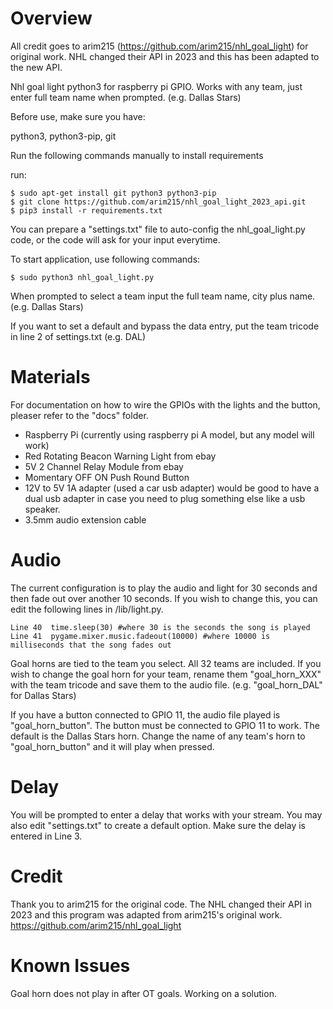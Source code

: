 # Overview
All credit goes to arim215 (https://github.com/arim215/nhl_goal_light) for original work. NHL changed their API in 2023 and this has been adapted to the new API.

Nhl goal light python3 for raspberry pi GPIO. Works with any team, just enter full team name when prompted. (e.g. Dallas Stars)

Before use, make sure you have:

python3, python3-pip, git

Run the following commands manually to install requirements

run:

```
$ sudo apt-get install git python3 python3-pip
$ git clone https://github.com/arim215/nhl_goal_light_2023_api.git
$ pip3 install -r requirements.txt
```

You can prepare a "settings.txt" file to auto-config the nhl_goal_light.py code, or the code will ask for your input everytime.

To start application, use following commands:
```
$ sudo python3 nhl_goal_light.py
```
When prompted to select a team input the full team name, city plus name. (e.g. Dallas Stars)

If you want to set a default and bypass the data entry, put the team tricode in line 2 of settings.txt (e.g. DAL)

# Materials
For documentation on how to wire the GPIOs with the lights and the button, pleaser refer to the "docs" folder.

* Raspberry Pi (currently using raspberry pi A model, but any model will work)
* Red Rotating Beacon Warning Light from ebay
* 5V 2 Channel Relay Module from ebay
* Momentary OFF ON Push Round Button
* 12V to 5V 1A adapter (used a car usb adapter) would be good to have a dual usb adapter in case you need to plug something else like a usb speaker.
* 3.5mm audio extension cable

# Audio
The current configuration is to play the audio and light for 30 seconds and then fade out over another 10 seconds. If you wish to change this, you can edit the following lines in /lib/light.py.

```
Line 40  time.sleep(30) #where 30 is the seconds the song is played
Line 41  pygame.mixer.music.fadeout(10000) #where 10000 is milliseconds that the song fades out
```

Goal horns are tied to the team you select. All 32 teams are included. If you wish to change the goal horn for your team, rename them "goal_horn_XXX" with the team tricode and save them to the audio file. (e.g. "goal_horn_DAL" for Dallas Stars)

If you have a button connected to GPIO 11, the audio file played is "goal_horn_button". The button must be connected to GPIO 11 to work. The default is the Dallas Stars horn. Change the name of any team's horn to "goal_horn_button" and it will play when pressed.

# Delay
You will be prompted to enter a delay that works with your stream. You may also edit "settings.txt" to create a default option. Make sure the delay is entered in Line 3.

# Credit
Thank you to arim215 for the original code. The NHL changed their API in 2023 and this program was adapted from arim215's original work. https://github.com/arim215/nhl_goal_light

# Known Issues
Goal horn does not play in after OT goals. Working on a solution.
